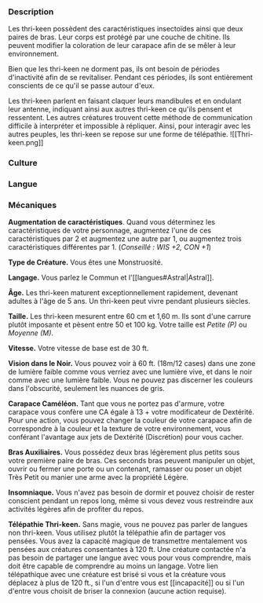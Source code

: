 ### Description

Les thri-keen possèdent des caractéristiques insectoïdes ainsi que deux paires de bras. Leur corps est protégé par une couche de chitine. Ils peuvent modifier la coloration de leur carapace afin de se mêler à leur environnement.

Bien que les thri-keen ne dorment pas, ils ont besoin de périodes d'inactivité afin de se revitaliser. Pendant ces périodes, ils sont entièrement conscients de ce qu'il se passe autour d'eux.

Les thri-keen parlent en faisant claquer leurs mandibules et en ondulant leur antenne, indiquant ainsi aux autres thri-keen ce qu'ils pensent et ressentent. Les autres créatures trouvent cette méthode de communication difficile à interpréter et impossible à répliquer. Ainsi, pour interagir avec les autres peuples, les thri-keen se repose sur une forme de télépathie.
![[Thri-keen.png]]
### Culture

### Langue

### Mécaniques

**Augmentation de caractéristiques**. Quand vous déterminez les caractéristiques de votre personnage, augmentez l'une de ces caractéristiques par 2 et augmentez une autre par 1, ou augmentez trois caractéristiques différentes par 1. (*Conseillé : WIS +2, CON +1*)

**Type de Créature.** Vous êtes une Monstruosité.

**Langage.** Vous parlez le Commun et l'[[langues#Astral|Astral]].

**Âge.** Les thri-keen maturent exceptionnellement rapidement, devenant adultes à l'âge de 5 ans. Un thri-keen peut vivre pendant plusieurs siècles.

**Taille.** Les thri-keen mesurent entre 60 cm et 1,60 m. Ils sont d'une carrure plutôt imposante et pèsent entre 50 et 100 kg. Votre taille est _Petite (P)_ ou _Moyenne (M)_.

**Vitesse.** Votre vitesse de base est de 30 ft.

__Vision dans le Noir.__ Vous pouvez voir à 60 ft. (18m/12 cases) dans une zone de lumière faible comme vous verriez avec une lumière vive, et dans le noir comme avec une lumière faible. Vous ne pouvez pas discerner les couleurs dans l'obscurité, seulement les nuances de gris.

__Carapace Caméléon.__ Tant que vous ne portez pas d'armure, votre carapace vous confère une CA égale à 13 + votre modificateur de Dextérité. Pour une action, vous pouvez changer la couleur de votre carapace afin de correspondre à la couleur et la texture de votre environnement, vous conférant l'avantage aux jets de Dextérité (Discrétion) pour vous cacher.

__Bras Auxiliaires.__ Vous possédez deux bras légèrement plus petits sous votre première paire de bras. Ces seconds bras peuvent manipuler un objet, ouvrir ou fermer une porte ou un contenant, ramasser ou poser un objet Très Petit ou manier une arme avec la propriété Légère.

__Insomniaque.__ Vous n'avez pas besoin de dormir et pouvez choisir de rester conscient pendant un repos long, même si vous devez vous restreindre aux activités légères afin de profiter du repos.

__Télépathie Thri-keen.__ Sans magie, vous ne pouvez pas parler de langues non thri-keen. Vous utilisez plutôt la télépathie afin de partager vos pensées. Vous avez la capacité magique de transmettre mentalement vos pensées aux créatures consentantes à 120 ft. Une créature contactée n'a pas besoin de partager une langue avec vous pour vous comprendre, mais doit être capable de comprendre au moins un langage. Votre lien télépathique avec une créature est brisé si vous et la créature vous déplacez à plus de 120 ft., si l'un d'entre vous est [[incapacité]] ou si l'un d'entre vous choisit de briser la connexion (aucune action requise).
